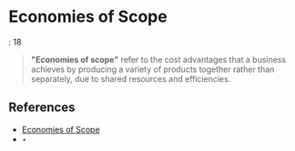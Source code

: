 # Economies of Scope

: 18

> **"Economies of scope"** refer to the cost advantages that a business achieves by producing a variety of products together rather than separately, due to shared resources and efficiencies.
> 

## References

- [Economies of Scope](https://en.wikipedia.org/wiki/Economies_of_scope#Economics)
- ‣